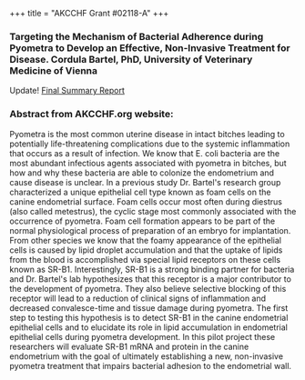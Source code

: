 +++
title = "AKCCHF Grant #02118-A"
+++

### Targeting the Mechanism of Bacterial Adherence during Pyometra to Develop an Effective, Non-Invasive Treatment for Disease. Cordula Bartel, PhD, University of Veterinary Medicine of Vienna

Update! [Final Summary Report](</files/AKCCHF 02118A FINAL Summary.pdf>)

### Abstract from AKCCHF.org website:

Pyometra is the most common uterine disease in intact bitches leading to potentially life-threatening complications due to the systemic inflammation that occurs as a result of infection. We know that E. coli bacteria are the most abundant infectious agents associated with pyometra in bitches, but how and why these bacteria are able to colonize the endometrium and cause disease is unclear. In a previous study Dr. Bartel's research group characterized a unique epithelial cell type known as foam cells on the canine endometrial surface. Foam cells occur most often during diestrus (also called metestrus), the cyclic stage most commonly associated with the occurrence of pyometra. Foam cell formation appears to be part of the normal physiological process of preparation of an embryo for implantation. From other species we know that the foamy appearance of the epithelial cells is caused by lipid droplet accumulation and that the uptake of lipids from the blood is accomplished via special lipid receptors on these cells known as SR-B1. Interestingly, SR-B1 is a strong binding partner for bacteria and Dr. Bartel's lab hypothesizes that this receptor is a major contributor to the development of pyometra. They also believe selective blocking of this receptor will lead to a reduction of clinical signs of inflammation and decreased convalesce-time and tissue damage during pyometra. The first step to testing this hypothesis is to detect SR-B1 in the canine endometrial epithelial cells and to elucidate its role in lipid accumulation in endometrial epithelial cells during pyometra development. In this pilot project these researchers will evaluate SR-B1 mRNA and protein in the canine endometrium with the goal of ultimately establishing a new, non-invasive pyometra treatment that impairs bacterial adhesion to the endometrial wall.
